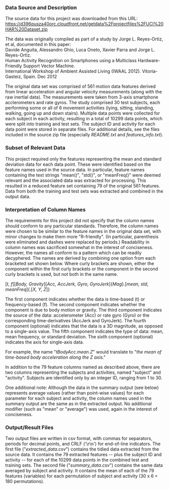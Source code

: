 ### Data Source and Description

The source data for this project was downloaded from this URL:  
   <https://d396qusza40orc.cloudfront.net/getdata%2Fprojectfiles%2FUCI%20HAR%20Dataset.zip>

The data was originally compiled as part of a study by Jorge L. Reyes-Ortiz, et al, documented in this paper:  
   Davide Anguita, Alessandro Ghio, Luca Oneto, Xavier Parra and Jorge L. Reyes-Ortiz.   
   Human Activity Recognition on Smartphones using a Multiclass Hardware-Friendly Support Vector Machine.   
   International Workshop of Ambient Assisted Living (IWAAL 2012). Vitoria-Gasteiz, Spain. Dec 2012   

The original data set was comprised of 561 motion data features derived from linear acceleration and angular velocity measurements (along with the raw inertial data). The measurements were taken from 3-axis smartphone acclerometers and rate gyros. The study comprised 30 test subjects, each performing some or all of 6 movement activities (lying, sitting, standing, walking, going up and down stairs). Multiple data points were collected for each subject in each activity, resulting in a total of 10299 data points, which were split into training and test sets. The subject ID and activity for each data point were stored in separate files. For additional details, see the files included in the source zip file (especially *README.txt* and *features_info.txt*).


### Subset of Relevant Data

This project required only the features representing the mean and standard deviation data for each data point. These were identified based on the feature names used in the source data. In particular, feature names containing the text strings "mean()", "std()", or "meanFreq()" were deemed relevant and the associated data was extracted for processing. This resulted in a reduced feature set containing 79 of the original 561 features. Data from both the training and test sets was extracted and combined in the output data.  


### Interpretation of Column Names

The requirements for this project did not specify that the column names should conform to any particular standards. Therefore, the column names were chosen to be similar to the feature names in the original data set, with minor changes to make them more "R-friendly". (In particular, parenthesis were eliminated and dashes were replaced by periods.) Readability in column names was sacrificed somewhat in the interest of conciseness. However, the names all conform to a pattern which can be readily decyphered. The names are derived by combining one option from each bracketed set shown below. Where curly brackets are shown, either the component within the first curly brackets or the component in the second curly brackets is used, but not both in the same name.

   [*t, f*][*Body, Gravity*][*Acc, AccJerk, Gyro, GyroJerk*]{*Mag*}.[*mean, std, meanFreq*]{.[*X, Y, Z*]}

The first component indicates whether the data is time-based (t) or frequency-based (f). The second component indicates whether the component is due to body motion or gravity. The third component indicates the source of the data: accelerometer (Acc) or rate gyro (Gyro) or the corresponding time-derivatives (AccJerk and GyroJerk). The fourth component (optional) indicates that the data is a 3D magnitude, as opposed to a single-axis value. The fifth component indicates the type of data: mean, mean frequency, or standard deviation. The sixth component (optional) indicates the axis for single-axis data.

For example, the name "*tBodyAcc.mean.Z*" would translate to "*the mean of time-based body acceleration along the Z axis*."

In addition to the 79 feature columns named as described above, there are two columns representing the subjects and activities, named "subject" and "activity". Subjects are identified only by an integer ID, ranging from 1 to 30. 

One additional note: Although the data in the summary output (see below) represents average values (rather than point-wise values) for each parameter for each subject and activity, the column names used in the summary output are the same as in the extracted output. No additional modifier (such as "mean" or "average") was used, again in the interest of conciseness. 


### Output/Result Files

Two output files are written in csv format, with commas for separators, periods for decimal points, and CRLF ('\r\n') for end-of-line indicators. The first file ("*extracted_data.csv*") contains the tidied data extracted from the source data. It contains the 79 extracted features -- plus the subject ID and activity -- for each of the 10299 data points in the combined test and training sets. The second file ("*summary_data.csv*") contains the same data averaged by subject and activity. It contains the mean of each of the 79 features (variables) for each permutation of subject and activity (30 x 6 = 180 permutations). 
